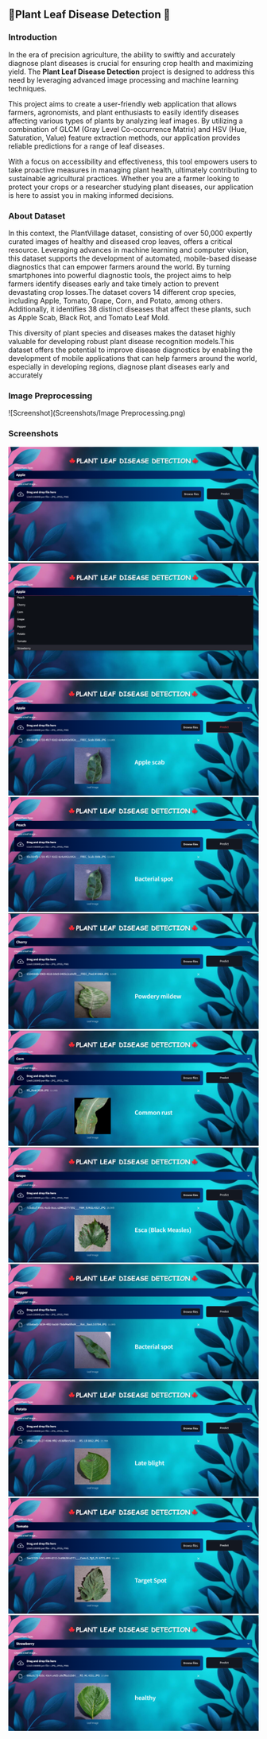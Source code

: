 ## 🍁Plant Leaf Disease Detection 🍁

### Introduction
In the era of precision agriculture, the ability to swiftly and accurately diagnose plant diseases is crucial for ensuring crop health and maximizing yield. The **Plant Leaf Disease Detection** project is designed to address this need by leveraging advanced image processing and machine learning techniques.

This project aims to create a user-friendly web application that allows farmers, agronomists, and plant enthusiasts to easily identify diseases affecting various types of plants by analyzing leaf images. By utilizing a combination of GLCM (Gray Level Co-occurrence Matrix) and HSV (Hue, Saturation, Value) feature extraction methods, our application provides reliable predictions for a range of leaf diseases.

With a focus on accessibility and effectiveness, this tool empowers users to take proactive measures in managing plant health, ultimately contributing to sustainable agricultural practices. Whether you are a farmer looking to protect your crops or a researcher studying plant diseases, our application is here to assist you in making informed decisions.

### About Dataset
In this context, the PlantVillage dataset, consisting of over 50,000 expertly curated images of healthy and diseased crop leaves, offers a critical resource. Leveraging advances in machine learning and computer vision, this dataset supports the development of automated, mobile-based disease diagnostics that can empower farmers around the world. By turning smartphones into powerful diagnostic tools, the project aims to help farmers identify diseases early and take timely action to prevent devastating crop losses.The dataset covers 14 different crop species, including Apple, Tomato, Grape, Corn, and Potato, among others. Additionally, it identifies 38 distinct diseases that affect these plants, such as Apple Scab, Black Rot, and Tomato Leaf Mold. 

This diversity of plant species and diseases makes the dataset highly valuable for developing robust plant disease recognition models.This dataset offers the potential to improve disease diagnostics by enabling the development of mobile applications that can help farmers around the world, especially in developing regions, diagnose plant diseases early and accurately

### Image Preprocessing 
![Screenshot](Screenshots/Image Preprocessing.png)


### Screenshots
![Screenshot 0](Screenshots/0.png)
![Screenshot 1](Screenshots/1.png)
![Screenshot 2](Screenshots/2.png)
![Screenshot 3](Screenshots/3.png)
![Screenshot 4](Screenshots/4.png)
![Screenshot 5](Screenshots/5.png)
![Screenshot 6](Screenshots/6.png)
![Screenshot 7](Screenshots/7.png)
![Screenshot 8](Screenshots/8.png)
![Screenshot 9](Screenshots/9.png)
![Screenshot 10](Screenshots/10.png)
